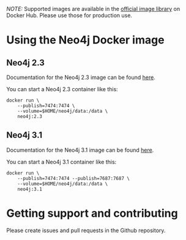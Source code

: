 *NOTE:* Supported images are available in the [official image library](https://hub.docker.com/_/neo4j/) on Docker Hub.
Please use those for production use.

# Using the Neo4j Docker image

## Neo4j 2.3

Documentation for the Neo4j 2.3 image can be found [here](https://neo4j.com/developer/docker-23/).

You can start a Neo4j 2.3 container like this:

```
docker run \
    --publish=7474:7474 \
    --volume=$HOME/neo4j/data:/data \
    neo4j:2.3
```

## Neo4j 3.1

Documentation for the Neo4j 3.1 image can be found [here](http://neo4j.com/docs/operations-manual/current/deployment/single-instance/docker/).

You can start a Neo4j 3.1 container like this:

```
docker run \
    --publish=7474:7474 --publish=7687:7687 \
    --volume=$HOME/neo4j/data:/data \
    neo4j:3.1
```

# Getting support and contributing


Please create issues and pull requests in the Github repository.
